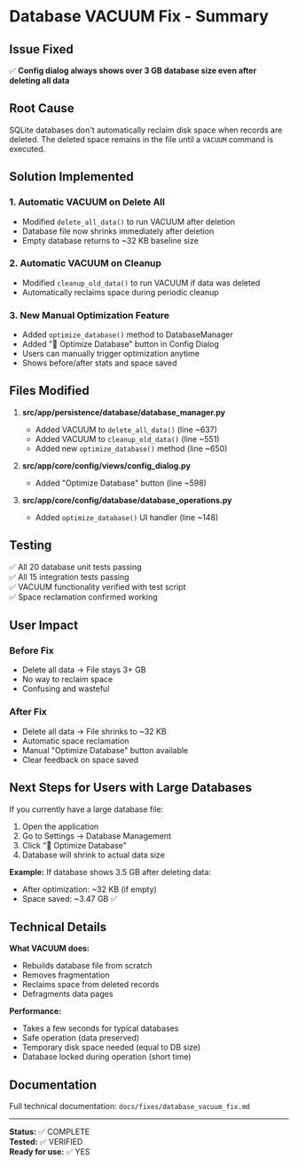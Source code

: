 # Database VACUUM Fix - Summary

## Issue Fixed
✅ **Config dialog always shows over 3 GB database size even after deleting all data**

## Root Cause
SQLite databases don't automatically reclaim disk space when records are deleted. The deleted space remains in the file until a `VACUUM` command is executed.

## Solution Implemented

### 1. Automatic VACUUM on Delete All
- Modified `delete_all_data()` to run VACUUM after deletion
- Database file now shrinks immediately after deletion
- Empty database returns to ~32 KB baseline size

### 2. Automatic VACUUM on Cleanup
- Modified `cleanup_old_data()` to run VACUUM if data was deleted
- Automatically reclaims space during periodic cleanup

### 3. New Manual Optimization Feature
- Added `optimize_database()` method to DatabaseManager
- Added "🔧 Optimize Database" button in Config Dialog
- Users can manually trigger optimization anytime
- Shows before/after stats and space saved

## Files Modified

1. **src/app/persistence/database/database_manager.py**
   - Added VACUUM to `delete_all_data()` (line ~637)
   - Added VACUUM to `cleanup_old_data()` (line ~551)
   - Added new `optimize_database()` method (line ~650)

2. **src/app/core/config/views/config_dialog.py**
   - Added "Optimize Database" button (line ~598)

3. **src/app/core/config/database/database_operations.py**
   - Added `optimize_database()` UI handler (line ~148)

## Testing

✅ All 20 database unit tests passing  
✅ All 15 integration tests passing  
✅ VACUUM functionality verified with test script  
✅ Space reclamation confirmed working

## User Impact

### Before Fix
- Delete all data → File stays 3+ GB
- No way to reclaim space
- Confusing and wasteful

### After Fix
- Delete all data → File shrinks to ~32 KB
- Automatic space reclamation
- Manual "Optimize Database" button available
- Clear feedback on space saved

## Next Steps for Users with Large Databases

If you currently have a large database file:

1. Open the application
2. Go to Settings → Database Management
3. Click "🔧 Optimize Database"
4. Database will shrink to actual data size

**Example:** If database shows 3.5 GB after deleting data:
- After optimization: ~32 KB (if empty)
- Space saved: ~3.47 GB ✅

## Technical Details

**What VACUUM does:**
- Rebuilds database file from scratch
- Removes fragmentation
- Reclaims space from deleted records
- Defragments data pages

**Performance:**
- Takes a few seconds for typical databases
- Safe operation (data preserved)
- Temporary disk space needed (equal to DB size)
- Database locked during operation (short time)

## Documentation

Full technical documentation: `docs/fixes/database_vacuum_fix.md`

---

**Status:** ✅ COMPLETE  
**Tested:** ✅ VERIFIED  
**Ready for use:** ✅ YES
